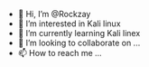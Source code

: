 - 👋 Hi, I’m @Rockzay
- 👀 I’m interested in Kali linux
- 🌱 I’m currently learning Kali linex
- 💞️ I’m looking to collaborate on ...
- 📫 How to reach me ...

<!---
Rockzay/Rockzay is a ✨ special ✨ repository because its `README.md` (this file) appears on your GitHub profile.
You can click the Preview link to take a look at your changes.
--->
